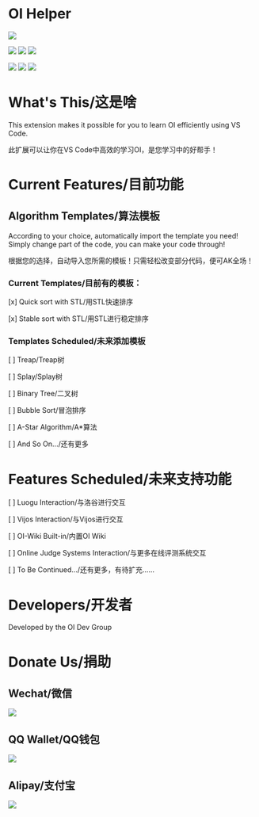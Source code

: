 # OI Helper

![](https://i.loli.net/2020/07/28/m1Y98c7l4Xw3nBZ.png)

![](https://img.shields.io/github/languages/count/oi-dev-group/OI-Helper?style=for-the-badge) ![](https://img.shields.io/github/languages/top/oi-dev-group/OI-Helper?style=for-the-badge) ![](https://img.shields.io/github/license/oi-dev-group/OI-helper?style=for-the-badge) 

![](https://img.shields.io/github/followers/oi-dev-group?style=social) ![](https://img.shields.io/github/forks/oi-dev-group/OI-Helper?style=social) ![](https://img.shields.io/github/stars/oi-dev-group/OI-Helper?style=social) 

# What's This/这是啥

This extension makes it possible for you to learn OI efficiently using VS Code.

此扩展可以让你在VS Code中高效的学习OI，是您学习中的好帮手！

# Current Features/目前功能

## Algorithm Templates/算法模板

According to your choice, automatically import the template you need! Simply change part of the code, you can make your code through!

根据您的选择，自动导入您所需的模板！只需轻松改变部分代码，便可AK全场！

### Current Templates/目前有的模板：

[x] Quick sort with STL/用STL快速排序

[x] Stable sort with STL/用STL进行稳定排序

### Templates Scheduled/未来添加模板

[ ] Treap/Treap树

[ ] Splay/Splay树

[ ] Binary Tree/二叉树

[ ] Bubble Sort/冒泡排序

[ ] A-Star Algorithm/A*算法

[ ] And So On.../还有更多

# Features Scheduled/未来支持功能

[ ] Luogu Interaction/与洛谷进行交互

[ ] Vijos Interaction/与Vijos进行交互

[ ] OI-Wiki Built-in/内置OI Wiki

[ ] Online Judge Systems Interaction/与更多在线评测系统交互

[ ] To Be Continued.../还有更多，有待扩充……

# Developers/开发者

Developed by the OI Dev Group

# Donate Us/捐助

## Wechat/微信
![](https://www.chuangzhi.cf/images/wechatpay.png)

## QQ Wallet/QQ钱包
![](https://www.chuangzhi.cf/images/qqpay.png)

## Alipay/支付宝
![](https://www.liziheng.ac.cn/medias/reward/alipay.jpg)
